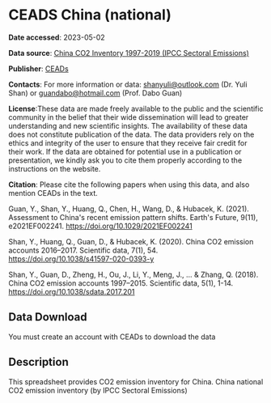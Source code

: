 # CEADS China (national)

**Date accessed**: 2023-05-02

**Data source**: [China CO2 Inventory 1997-2019 (IPCC Sectoral Emissions)](https://ceads.net/data/nation/)

**Publisher**: [CEADs](https://ceads.net/)

**Contacts**:
For more information or data: shanyuli@outlook.com (Dr. Yuli Shan) or guandabo@hotmail.com (Prof. Dabo Guan)

**License**:These data are made freely available to the public and the scientific community in the belief that their wide dissemination will lead to greater understanding and new scientific insights. The availability of these data does not constitute publication of the data. The data providers rely on the ethics and integrity of the user to ensure that they receive fair credit for their work. If the data are obtained for potential use in a publication or presentation, we kindly ask you to cite them properly according to the instructions on the website.

**Citation**:
Please cite the following papers when using this data, and also mention CEADs in the text.

Guan, Y., Shan, Y., Huang, Q., Chen, H., Wang, D., & Hubacek, K. (2021). Assessment to China's recent emission pattern shifts. Earth's Future, 9(11), e2021EF002241.  https://doi.org/10.1029/2021EF002241

Shan, Y., Huang, Q., Guan, D., & Hubacek, K. (2020). China CO2 emission accounts 2016–2017. Scientific data, 7(1), 54. https://doi.org/10.1038/s41597-020-0393-y

Shan, Y., Guan, D., Zheng, H., Ou, J., Li, Y., Meng, J., ... & Zhang, Q. (2018). China CO2 emission accounts 1997–2015. Scientific data, 5(1), 1-14. https://doi.org/10.1038/sdata.2017.201

## Data Download
You must create an account with CEADs to download the data

## Description
This spreadsheet provides CO2 emission inventory for China. China national CO2 emission inventory (by IPCC Sectoral Emissions)


